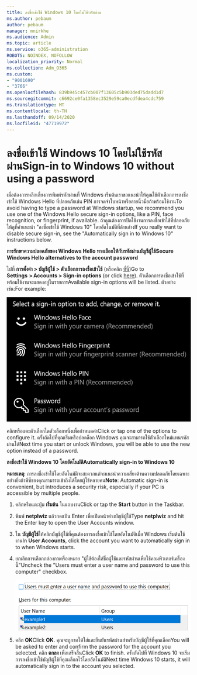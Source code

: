 ```yaml
---
title: ลงชื่อเข้าใช้ Windows 10 โดยไม่ใช้รหัสผ่าน
ms.author: pebaum
author: pebaum
manager: mnirkhe
ms.audience: Admin
ms.topic: article
ms.service: o365-administration
ROBOTS: NOINDEX, NOFOLLOW
localization_priority: Normal
ms.collection: Adm_O365
ms.custom:
- "9001690"
- "3766"
ms.openlocfilehash: 839b945c457cb007f13605c5b903ded75dadd1d7
ms.sourcegitcommit: c6692ce0fa1358ec3529e59ca0ecdfdea4cdc759
ms.translationtype: MT
ms.contentlocale: th-TH
ms.lasthandoff: 09/14/2020
ms.locfileid: "47719972"
---
```

# <a name="sign-in-to-windows-10-without-using-a-password"></a><span data-ttu-id="a8eb6-102">ลงชื่อเข้าใช้ Windows 10 โดยไม่ใช้รหัสผ่าน</span><span class="sxs-lookup"><span data-stu-id="a8eb6-102">Sign-in to Windows 10 without using a password</span></span>

<span data-ttu-id="a8eb6-103">เมื่อต้องการหลีกเลี่ยงการพิมพ์รหัสผ่านที่ Windows เริ่มต้นเราขอแนะนำให้คุณใช้ตัวเลือกการลงชื่อเข้าใช้ Windows Hello ที่ปลอดภัยเช่น PIN การจดจำใบหน้าหรือลายนิ้วมือถ้าพร้อมใช้งาน</span><span class="sxs-lookup"><span data-stu-id="a8eb6-103">To avoid having to type a password at Windows startup, we recommend you use one of the Windows Hello secure sign-in options, like a PIN, face recognition, or fingerprint, if available.</span></span> <span data-ttu-id="a8eb6-104">ถ้าคุณต้องการปิดใช้งานการลงชื่อเข้าใช้ที่ปลอดภัยให้ดูที่คำแนะนำ "ลงชื่อเข้าใช้ Windows 10" โดยอัตโนมัติที่ด้านล่าง</span><span class="sxs-lookup"><span data-stu-id="a8eb6-104">If you really want to disable secure sign-in, see the "Automatically sign in to Windows 10" instructions below.</span></span>

<span data-ttu-id="a8eb6-105">**การรักษาความปลอดภัยของ Windows Hello ทางเลือกให้กับรหัสผ่านบัญชีผู้ใช้**</span><span class="sxs-lookup"><span data-stu-id="a8eb6-105">**Secure Windows Hello alternatives to the account password**</span></span>

<span data-ttu-id="a8eb6-106">ไปที่ **การตั้งค่า > บัญชีผู้ใช้ > ตัวเลือกการลงชื่อเข้าใช้** (หรือคลิก [ที่นี่](ms-settings:signinoptions?activationSource=GetHelp))</span><span class="sxs-lookup"><span data-stu-id="a8eb6-106">Go to **Settings  > Accounts > Sign-in options** (or click [here](ms-settings:signinoptions?activationSource=GetHelp)).</span></span> <span data-ttu-id="a8eb6-107">ตัวเลือกการลงชื่อเข้าใช้ที่พร้อมใช้งานจะแสดงอยู่ในรายการ</span><span class="sxs-lookup"><span data-stu-id="a8eb6-107">Available sign-in options will be listed.</span></span> <span data-ttu-id="a8eb6-108">ตัวอย่างเช่น:</span><span class="sxs-lookup"><span data-stu-id="a8eb6-108">For example:</span></span>

![ตัวเลือกการลงชื่อเข้าใช้](media/sign-in-options.png)

<span data-ttu-id="a8eb6-110">คลิกหรือแตะตัวเลือกใดตัวเลือกหนึ่งเพื่อกำหนดค่า</span><span class="sxs-lookup"><span data-stu-id="a8eb6-110">Click or tap one of the options to configure it.</span></span> <span data-ttu-id="a8eb6-111">ครั้งถัดไปที่คุณเริ่มหรือปลดล็อก Windows คุณจะสามารถใช้ตัวเลือกใหม่แทนรหัสผ่านได้</span><span class="sxs-lookup"><span data-stu-id="a8eb6-111">Next time you start or unlock Windows, you will be able to use the new option instead of a password.</span></span> 

<span data-ttu-id="a8eb6-112">**ลงชื่อเข้าใช้ Windows 10 โดยอัตโนมัติ**</span><span class="sxs-lookup"><span data-stu-id="a8eb6-112">**Automatically sign-in to Windows 10**</span></span>

<span data-ttu-id="a8eb6-113">**หมายเหตุ**: การลงชื่อเข้าใช้โดยอัตโนมัติจะสะดวกแต่จะแนะนำความเสี่ยงด้านความปลอดภัยโดยเฉพาะอย่างยิ่งถ้าพีซีของคุณสามารถเข้าถึงได้โดยผู้ใช้หลายคน</span><span class="sxs-lookup"><span data-stu-id="a8eb6-113">**Note**: Automatic sign-in is convenient, but introduces a security risk, especially if your PC is accessible by multiple people.</span></span> 

1. <span data-ttu-id="a8eb6-114">คลิกหรือแตะปุ่ม **เริ่มต้น** ในแถบงาน</span><span class="sxs-lookup"><span data-stu-id="a8eb6-114">Click or tap the **Start** button in the Taskbar.</span></span>

2. <span data-ttu-id="a8eb6-115">พิมพ์ **netplwiz** แล้วกดแป้น Enter เพื่อเปิดหน้าต่างบัญชีผู้ใช้</span><span class="sxs-lookup"><span data-stu-id="a8eb6-115">Type **netplwiz** and hit the Enter key to open the User Accounts window.</span></span>

3. <span data-ttu-id="a8eb6-116">ใน **บัญชีผู้ใช้**ให้คลิกบัญชีผู้ใช้ที่คุณต้องการลงชื่อเข้าใช้โดยอัตโนมัติเมื่อ Windows เริ่มต้นใช้งาน</span><span class="sxs-lookup"><span data-stu-id="a8eb6-116">In **User Accounts**, click the account you want to automatically sign in to when Windows starts.</span></span>

4. <span data-ttu-id="a8eb6-117">ยกเลิกการเลือกกล่องกาเครื่องหมาย "ผู้ใช้ต้องใส่ชื่อผู้ใช้และรหัสผ่านเพื่อใช้คอมพิวเตอร์เครื่องนี้"</span><span class="sxs-lookup"><span data-stu-id="a8eb6-117">Uncheck the "Users must enter a user name and password to use this computer" checkbox.</span></span>

    ![ผู้ใช้ต้องใส่ตัวเลือกชื่อผู้ใช้และรหัสผ่าน](media/users-must-enter-username.png)

5. <span data-ttu-id="a8eb6-119">คลิก **OK**</span><span class="sxs-lookup"><span data-stu-id="a8eb6-119">Click **OK**.</span></span> <span data-ttu-id="a8eb6-120">คุณจะถูกขอให้ใส่และยืนยันรหัสผ่านสำหรับบัญชีผู้ใช้ที่คุณเลือก</span><span class="sxs-lookup"><span data-stu-id="a8eb6-120">You will be asked to enter and confirm the password for the account you selected.</span></span> <span data-ttu-id="a8eb6-121">คลิก **ตกลง** เพื่อเสร็จสิ้น</span><span class="sxs-lookup"><span data-stu-id="a8eb6-121">Click **OK** to finish.</span></span> <span data-ttu-id="a8eb6-122">ครั้งถัดไปที่ Windows 10 จะเริ่มการลงชื่อเข้าใช้บัญชีผู้ใช้ที่คุณเลือกไว้โดยอัตโนมัติ</span><span class="sxs-lookup"><span data-stu-id="a8eb6-122">Next time Windows 10 starts, it will automatically sign in to the account you selected.</span></span>
